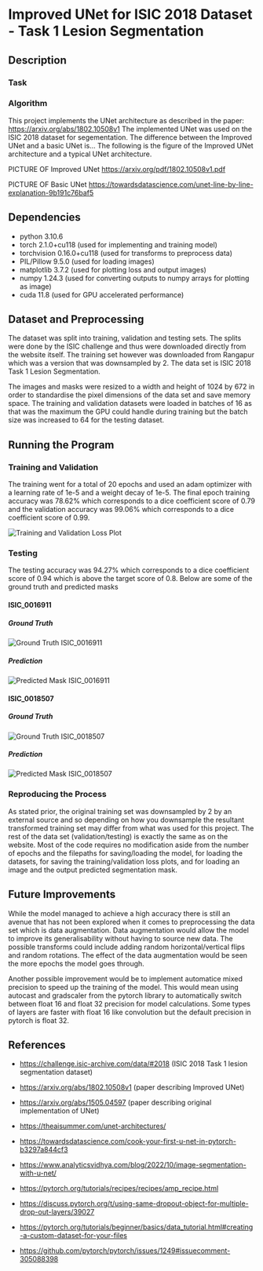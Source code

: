 # Improved UNet for ISIC 2018 Dataset - Task 1 Lesion Segmentation
## Description
### Task
### Algorithm
This project implements the UNet architecture as described in the paper: https://arxiv.org/abs/1802.10508v1
The implemented UNet was used on the ISIC 2018 dataset for segementation.
The difference between the Improved UNet and a basic UNet is...
The following is the figure of the Improved UNet architecture and a typical UNet architecture.

PICTURE OF Improved UNet
https://arxiv.org/pdf/1802.10508v1.pdf

PICTURE OF Basic UNet
https://towardsdatascience.com/unet-line-by-line-explanation-9b191c76baf5

## Dependencies
- python 3.10.6
- torch 2.1.0+cu118 (used for implementing and training model)
- torchvision 0.16.0+cu118 (used for transforms to preprocess data)
- PIL/Pillow 9.5.0 (used for loading images)
- matplotlib 3.7.2 (used for plotting loss and output images)
- numpy 1.24.3 (used for converting outputs to numpy arrays for plotting as image)
- cuda 11.8 (used for GPU accelerated performance)

## Dataset and Preprocessing
The dataset was split into training, validation and testing sets. The splits were done by the ISIC challenge and thus were downloaded directly from the website itself. The training set however was downloaded from Rangapur which was a version that was downsampled by 2. The data set is ISIC 2018 Task 1 Lesion Segmentation.

The images and masks were resized to a width and height of 1024 by 672 in order to standardise the pixel dimensions of the data set and save memory space.
The training and validation datasets were loaded in batches of 16 as that was the maximum the GPU could handle during training but the batch size was increased to 64 for the testing dataset.

## Running the Program
### Training and Validation
The training went for a total of 20 epochs and used an adam optimizer with a learning rate of 1e-5 and a weight decay of 1e-5.
The final epoch training accuracy was 78.62% which corresponds to a dice coefficient score of 0.79 and the validation accuracy was 99.06% which corresponds to a dice coefficient score of 0.99.  

![Training and Validation Loss Plot](training_and_validation_loss.png)

### Testing
The testing accuracy was 94.27% which corresponds to a dice coefficient score of 0.94 which is above the target score of 0.8.
Below are some of the ground truth and predicted masks
#### ISIC_0016911
##### Ground Truth
![Ground Truth ISIC_0016911](ISIC_0016911_segmentation.png)
##### Prediction
![Predicted Mask ISIC_0016911](ISIC_0016911_PredMaskUNet20.png)
#### ISIC_0018507
##### Ground Truth
![Ground Truth ISIC_0018507](ISIC_0018507_segmentation.png)
##### Prediction
![Predicted Mask ISIC_0018507](ISIC_0018507_PredMaskUNet20.png)

### Reproducing the Process
As stated prior, the original training set was downsampled by 2 by an external source and so depending on how you downsample the resultant transformed training set may differ from what was used for this project. The rest of the data set (validation/testing) is exactly the same as on the website. Most of the code requires no modification aside from the number of epochs and the filepaths for saving/loading the model, for loading the datasets, for saving the training/validation loss plots, and for loading an image and the output predicted segmentation mask.

## Future Improvements
While the model managed to achieve a high accuracy there is still an avenue that has not been explored when it comes to preprocessing the data set which is data augmentation. Data augmentation would allow the model to improve its generalisability without having to source new data. The possible transforms could include adding random horizontal/vertical flips and random rotations. The effect of the data augmentation would be seen the more epochs the model goes through.

Another possible improvement would be to implement automatice mixed precision to speed up the training of the model. This would mean using autocast and gradscaler from the pytorch library to automatically switch between float 16 and float 32 precision for model calculations. Some types of layers are faster with float 16 like convolution but the default precision in pytorch is float 32.

## References
- https://challenge.isic-archive.com/data/#2018 (ISIC 2018 Task 1 lesion segmentation dataset)  
- https://arxiv.org/abs/1802.10508v1 (paper describing Improved UNet)
- https://arxiv.org/abs/1505.04597 (paper describing original implementation of UNet)

- https://theaisummer.com/unet-architectures/
- https://towardsdatascience.com/cook-your-first-u-net-in-pytorch-b3297a844cf3
- https://www.analyticsvidhya.com/blog/2022/10/image-segmentation-with-u-net/

- https://pytorch.org/tutorials/recipes/recipes/amp_recipe.html
- https://discuss.pytorch.org/t/using-same-dropout-object-for-multiple-drop-out-layers/39027
- https://pytorch.org/tutorials/beginner/basics/data_tutorial.html#creating-a-custom-dataset-for-your-files
- https://github.com/pytorch/pytorch/issues/1249#issuecomment-305088398
